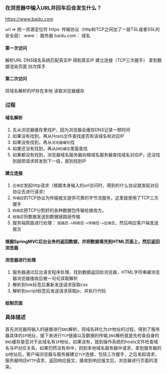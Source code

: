 ### 在浏览器中输入URL并回车后会发生什么？
https://www.baidu.com

url => 统一资源定位符
https: 传输协议（http和TCP之间加了一层TSL或者SSL的安全层）
www： 服务器
baidu.com： 域名

#### 第一次访问
解析URL
DNS域名系统匹配真实IP
得到真实IP
建立连接（TCP三次握手）
拿到数据渲染页面
四次挥手

#### 第二次访问
将域名解析的IP存在本地
读取浏览器缓存


### 过程
#### 域名解析
1. 先从浏览器缓存里找IP，因为浏览器会缓存DNS记录一顿时间
2. 如果没有找到，再从Hosts文件查找是否有该域名和对应IP
3. 如果没有找到，再从`浏览器缓存`找
4. 如果还没有找到，再从`DNS缓存`里面查找
5. 如果都没有找到，浏览器域名服务器向根域名服务器查找域名对应IP，还没找到就把请求转发到下一级，直到找到IP

#### 建立连接
1. `应用层`发起http请求（根据本身输入的url访问时，用到的什么协议就发起对应协议去进行请求）
2. `传输层`的TCP协议为传输报文提供可靠的字节流服务，这里就使用了TCP三次握手
3. `网络层`把TCP分割好的各种数据包传输给接收方。
4. `链路层`将数据发送到数据链路层传输
5. 服务端原路进行处理： `链路层->网络层->传输层->应用层`，然后响应客户端发送报文

#### 根据SpringMVC后台业务的返回数据，并把数据填充到HTML页面上，然后返回浏览器

#### 浏览器进行处理
1. 服务器通过后台语言程序处理，找到数据返回给浏览器，HTML字符串被浏览器浏览器接收后被一句句读取解析
2. 解析到link标签后重新发送请求获取css
3. 解析到script标签后发送请求获取js，并执行代码

#### 绘制页面

### 具体描述
首先浏览器将输入的链接进行`DNS`解析，将域名转化为`IP`地址的过程，得到了服务器具体的`IP`地址，接下来进行`TCP`链接以及数据的传输,`DNS`解析就是先检查自身的`DNS`缓存是否对于此域名有`IP`地址，如果没有，就到操作系统的hosts文件检查域名与IP对应关系，如果仍然没有命中，则到本地域名服务器中请求，拿到服务器的ip地址后，客户端浏览器与服务器建立`TCP`连接，包括三次握手，之后发起请求，服务器响应`HTTP`请求，返回响应报文，接收到响应报文后，浏览器进行页面的渲染。